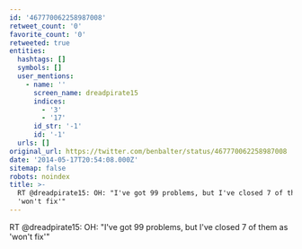 ```yaml
---
id: '467770062258987008'
retweet_count: '0'
favorite_count: '0'
retweeted: true
entities:
  hashtags: []
  symbols: []
  user_mentions:
    - name: ''
      screen_name: dreadpirate15
      indices:
        - '3'
        - '17'
      id_str: '-1'
      id: '-1'
  urls: []
original_url: https://twitter.com/benbalter/status/467770062258987008
date: '2014-05-17T20:54:08.000Z'
sitemap: false
robots: noindex
title: >-
  RT @dreadpirate15: OH: "I've got 99 problems, but I've closed 7 of them as
  'won't fix'"
---
```


RT @dreadpirate15: OH: "I've got 99 problems, but I've closed 7 of them as 'won't fix'"